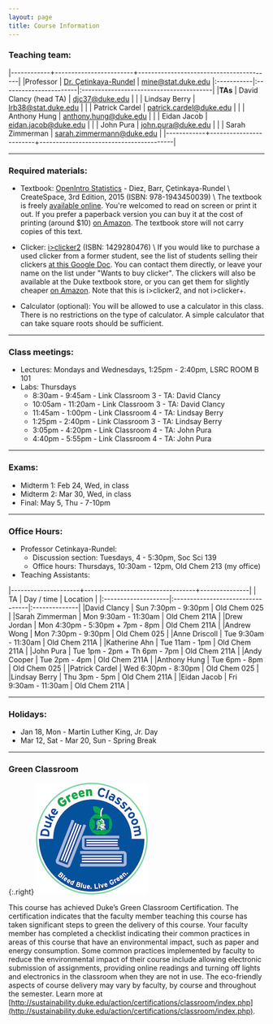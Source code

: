 ```yaml
---
layout: page
title: Course Information
---
```


### Teaching team:

|------------+------------------------+-----------------------------------------|
|Professor   | [Dr. Çetinkaya-Rundel](http://stat.duke.edu/~mc301) | [mine@stat.duke.edu](mailto:mine@stat.duke.edu)
|:-----------|:-----------------------|:----------------------------------------|
|**TAs**     | David Clancy (head TA) | [djc37@duke.edu](mailto:djc37@duke.edu) |
|            | Lindsay Berry          | [lrb38@stat.duke.edu](mailto:lrb38@stat.duke.edu) |
|            | Patrick Cardel         | [patrick.cardel@duke.edu](mailto:patrick.cardel@duke.edu) |
|            | Anthony Hung           | [anthony.hung@duke.edu](mailto:anthony.hung@duke.edu) |
|            | Eidan Jacob            | [eidan.jacob@duke.edu](mailto:eidan.jacob@duke.edu) |
|            | John Pura              | [john.pura@duke.edu](mailto:john.pura@duke.edu) |
|            | Sarah Zimmerman        | [sarah.zimmermann@duke.edu](mailto:sarah.zimmermann@duke.edu) |
|------------+------------------------+-----------------------------------------|

* * *

### Required materials:

* Textbook: [OpenIntro Statistics](http://openintro.org/os) - Diez, Barr, Çetinkaya-Rundel \\
   CreateSpace, 3rd Edition, 2015 (ISBN: 978-1943450039) \\
The textbook is freely [available online](http://openintro.org/os). You're welcomed to read on screen or print it out. If you prefer a paperback version you can buy it at the cost of printing (around $10) [on Amazon](http://openintro.org/os). The textbook store will not carry copies of this text.

* Clicker: [i>clicker2](http://www.amazon.com/I-Clicker-2-I-Clicker/dp/1429280476) (ISBN: 1429280476) \\
If you would like to purchase a used clicker from a former student, see the list of students selling their clickers [at this Google Doc](https://docs.google.com/spreadsheet/ccc?key=0AkY2lFgS9uiDdE1fMkZUZnp6alJDSG9tYlIwTFJWdnc#gid=0). You can contact them directly, or leave your name on the list under "Wants to buy clicker". The clickers will also be available at the Duke textbook store, or you can get them for slightly cheaper [on Amazon](http://www.amazon.com/I-Clicker-2-I-Clicker/dp/1429280476). Note that this is i>clicker2, and not i>clicker+.

* Calculator (optional): You will be allowed to use a calculator in this class. There is no restrictions on the type of calculator. A simple calculator that can take square roots should be sufficient.

* * *

### Class meetings:
* Lectures: Mondays and Wednesdays, 1:25pm - 2:40pm, LSRC ROOM B 101
* Labs: Thursdays
    * 8:30am - 9:45am - Link Classroom 3 - TA: David Clancy
    * 10:05am - 11:20am - Link Classroom 3 - TA: David Clancy
    * 11:45am - 1:00pm - Link Classroom 4 - TA: Lindsay Berry
    * 1:25pm - 2:40pm - Link Classroom 3 - TA: Lindsay Berry
    * 3:05pm - 4:20pm - Link Classroom 4 - TA: John Pura
    * 4:40pm - 5:55pm - Link Classroom 4 - TA: John Pura

* * *

### <a name="exams"></a>Exams:

* Midterm 1: Feb 24, Wed, in class
* Midterm 2: Mar 30, Wed, in class
* Final: May 5, Thu - 7-10pm

* * *

### <a name="oh"></a>Office Hours:
* Professor Cetinkaya-Rundel:
    * Discussion section: Tuesdays, 4 - 5:30pm, Soc Sci 139
    * Office hours: Thursdays, 10:30am - 12pm, Old Chem 213 (my office)
* Teaching Assistants:

|---------------------+----------------------------------+---------------|
| TA                  | Day / time                       | Location      |
|:--------------------|:---------------------------------|:--------------|
|David Clancy         | Sun 7:30pm - 9:30pm              | Old Chem 025  |
|Sarah Zimmerman      | Mon 9:30am - 11:30am             | Old Chem 211A |
|Drew Jordan          | Mon 4:30pm - 5:30pm + 7pm - 8pm  | Old Chem 211A |
|Andrew Wong          | Mon 7:30pm - 9:30pm              | Old Chem 025  |
|Anne Driscoll        | Tue 9:30am - 11:30am             | Old Chem 211A |
|Katherine Ahn        | Tue 11am - 1pm                   | Old Chem 211A |
|John Pura            | Tue 1pm - 2pm + Th 6pm - 7pm     | Old Chem 211A |
|Andy Cooper          | Tue 2pm - 4pm                    | Old Chem 211A |
|Anthony Hung         | Tue 6pm - 8pm                    | Old Chem 025  |
|Patrick Cardel       | Wed 6:30pm - 8:30pm              | Old Chem 025  |
|Lindsay Berry        | Thu 3pm - 5pm                    | Old Chem 211A |
|Eidan Jacob          | Fri 9:30am - 11:30am             | Old Chem 211A |

* * *

### Holidays:

* Jan 18, Mon - Martin Luther King, Jr. Day
* Mar 12, Sat - Mar 20, Sun - Spring Break

* * *

### Green Classroom

{:.right}
![DukeGreenClassroomCertification](DukeGreenClassroomCertification-Logo.png)

This course has achieved Duke’s Green Classroom Certification. The certification indicates that the faculty member teaching this course has taken significant steps to green the delivery of this course. Your faculty member has completed a checklist indicating their common practices in areas of this course that have an environmental impact, such as paper and energy consumption. Some common practices implemented by faculty to reduce the environmental impact of their course include allowing electronic submission of assignments, providing online readings and turning off lights and electronics in the classroom when they are not in use. The eco-friendly aspects of course delivery may vary by faculty, by course and throughout the semester. Learn more at [http://sustainability.duke.edu/action/certifications/classroom/index.php](http://sustainability.duke.edu/action/certifications/classroom/index.php).
